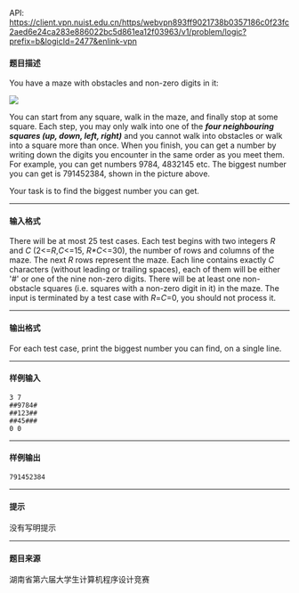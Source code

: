API: https://client.vpn.nuist.edu.cn/https/webvpn893ff9021738b0357186c0f23fc2aed6e24ca283e886022bc5d861ea12f03963/v1/problem/logic?prefix=b&logicId=2477&enlink-vpn

#### 题目描述

You have a maze with obstacles and non-zero digits in it:

![](../file/2477_0.jpg)

You can start from any square, walk in the maze, and finally stop at some square. Each step, you may only walk into one of the **_four neighbouring squares (up, down, left, right)_** and you cannot walk into obstacles or  walk into a square more than once. When you finish, you can get a number by writing down the digits you encounter in the same order as you meet them.  For example, you can get numbers 9784, 4832145 etc. The biggest number you can get is 791452384, shown in the picture above.

Your task is to find the biggest number you can get.

---

#### 输入格式

There will be at most 25 test cases. Each test begins with two integers _R_ and _C_ (2<=_R_,_C_<=15, _R\*C_<=30), the number of rows and columns of the maze. The next _R_ rows represent the maze. Each line contains exactly _C_ characters (without leading or trailing spaces), each of them will be either '#' or one of the nine non-zero digits. There will be at least one non-obstacle squares (i.e. squares with a non-zero digit in it) in the maze. The input is terminated by a test case with _R_\=_C_\=0, you should not process it.

---

#### 输出格式

For each test case, print the biggest number you can find, on a single line.

---

#### 样例输入
```
3 7
##9784#
##123##
##45###
0 0

```

---

#### 样例输出
```
791452384
```

---

#### 提示

没有写明提示

---

#### 题目来源

湖南省第六届大学生计算机程序设计竞赛